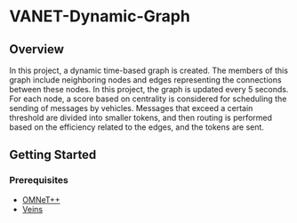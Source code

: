 # VANET-Dynamic-Graph

## Overview
In this project, a dynamic time-based graph is created. The members of this graph include neighboring nodes and edges representing the connections between these nodes. In this project, the graph is updated every 5 seconds. For each node, a score based on centrality is considered for scheduling the sending of messages by vehicles. Messages that exceed a certain threshold are divided into smaller tokens, and then routing is performed based on the efficiency related to the edges, and the tokens are sent.


## Getting Started

### Prerequisites
- [OMNeT++](https://omnetpp.org/) 
- [Veins](https://veins.car2x.org/) 
